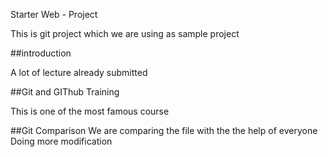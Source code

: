 Starter Web - Project

This is git project which we are using as sample project

##introduction

A lot of lecture already submitted

##Git and GIThub Training

This is one of the most famous course

##Git Comparison
We are comparing the file
with the the help of everyone
Doing more modification
